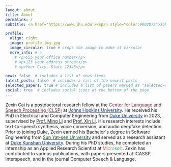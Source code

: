 ```yaml
---
layout: about
title: About
permalink: /
subtitle: <a href='https://www.jhu.edu'><span style="color:#002D72">Johns Hopkins University</span></a>

profile:
  align: right
  image: profile_img.jpg
  image_circular: true # crops the image to make it circular
  more_info: # >
    # <p>555 your office number</p>
    # <p>123 your address street</p>
    # <p>Your City, State 12345</p>

news: false  # includes a list of news items
latest_posts: false  # includes a list of the newest posts
selected_papers: true # includes a list of papers marked as "selected={true}"
social: true  # includes social icons at the bottom of the page
---
```


Zexin Cai is a postdoctoral research fellow at the [<span style="color:#702D3D">Center for Language and Speech Processing (CLSP)</span>](https://duke.edu) at [<span style="color:#002D72">Johns Hopkins University</span>](https://www.jhu.edu). He received his PhD in Electrical and Computer Engineering from [<span style="color:#003087">Duke University</span>](https://duke.edu) in 2023, supervised by [Prof. Ming Li](https://sites.duke.edu/dkusmiip/2022/11/11/bio-of-prof-ming-li/) and [Prof. Xin Li](https://ece.duke.edu/faculty/xin-li). His research interests include text-to-speech synthesis, voice conversion, and audio deepfake detection. Prior to joining Duke, Zexin earned his Bachelor's degree in Software Engineering from [<span style="color:#015826">Sun Yat-sen University</span>](https://www.sysu.edu.cn) and served as a research assistant at [<span style="color:#003A81">Duke Kunshan University</span>](https://www.dukekunshan.edu.cn). During his PhD studies, he completed an internship as an Applied Research Scientist at <span style="color:#F24F22">Mi</span><span style="color:#7EB900">cro</span><span style="color:#05A3EE">so</span><span style="color:#FEB903">ft</span>. Zexin has contributed to various publications, with papers presented at ICASSP, Interspeech, and in the journal Computer Speech & Language.


<!-- Put your address / P.O. box / other info right below your picture. You can also disable any of these elements by editing `profile` property of the YAML header of your `_pages/about.md`. Edit `_bibliography/papers.bib` and Jekyll will render your [publications page](/al-folio/publications/) automatically.

Link to your social media connections, too. This theme is set up to use [Font Awesome icons](https://fontawesome.com/) and [Academicons](https://jpswalsh.github.io/academicons/), like the ones below. Add your Facebook, Twitter, LinkedIn, Google Scholar, or just disable all of them. -->

